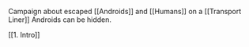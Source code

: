 Campaign about escaped [[Androids]] and [[Humans]] on a [[Transport Liner]] Androids can be hidden.

[[1. Intro]]